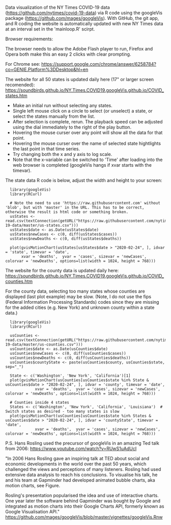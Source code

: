 
Data visualization of the NY Times COVID-19 data (https://github.com/nytimes/covid-19-data) via R code using the googleVis package (https://github.com/mages/googleVis). With GitHub, the git app, and R coding the website is automatically updated with new NY Times data at an interval set in the 'mainloop.R' scirpt.

Browser requirements:

The browser needs to allow the Adobe Flash player to run, Firefox and Opera both make this an easy 2 clicks with clear prompting.
    
For Chrome see:
      https://support.google.com/chrome/answer/6258784?co=GENIE.Platform%3DDesktop&hl=en
    
   
The website for all 50 states is updated daily here (17" or larger screen recomended): https://soundbirds.github.io/NY.Times.COVID19.googleVis.github.io/COVID_states.htm
 
- Make an initial run without selecting any states.
- Single left mouse click on a circle to select (or unselect) a state, or select the states manually from the list. 
- After selection is complete, rerun.  The playback speed can be adjusted using the dial immediately to the right of the play button. 
- Hovering the mouse curser over any point will show all the data for that point.
- Hovering the mouse curser over the name of selected state hightlights the last point in that time series.
- Try changing both the x and y axis to log scale.
- Note that the x-variable can be switched to 'Time' after loading into the web browser is completed (googleVis hangs if xvar starts with the timevar).

The state data R code is below, adjust the width and height to your screen:


      library(googleVis)
      library(RCurl)

      # Note the need to use 'https://raw.githubusercontent.com' without 'blob', but with 'master' in the URL. This has to be correct, otherwise the result is html code or something broken.
      usStates <- read.csv(textConnection(getURL("https://raw.githubusercontent.com/nytimes/covid-19-data/master/us-states.csv")))
      usStates$date <- as.Date(usStates$date)
      usStates$newCases <- c(0, diff(usStates$cases))
      usStates$newDeaths <- c(0, diff(usStates$deaths))
 
      plot(gvisMotionChart(usStates[usStates$date > "2020-02-24", ], idvar = 'state', timevar = 'date', 
           xvar = 'deaths',  yvar = 'cases', sizevar = 'newCases', colorvar = 'newDeaths', options=list(width = 1024, height = 768)))


The website for the county data is updated daily here: https://soundbirds.github.io/NY.Times.COVID19.googleVis.github.io/COVID_counties.htm

For the county data, selecting too many states whose counties are displayed (last plot example) may be slow.
(Note, I do not use the fips (Federal Information Processing Standards) codes since they are missing for the added cities (e.g. New York) and unknown county within a state data.)


      library(googleVis)
      library(RCurl)
      
      usCounties <- read.csv(textConnection(getURL("https://raw.githubusercontent.com/nytimes/covid-19-data/master/us-counties.csv")))
      usCounties$date <- as.Date(usCounties$date)
      usCounties$newCases <- c(0, diff(usCounties$cases))
      usCounties$newDeaths <- c(0, diff(usCounties$deaths))
      usCounties$countyState <- paste(usCounties$county, usCounties$state, sep="_")
 
      State <- c('Washington', 'New York', 'California')[1]
      plot(gvisMotionChart(usCounties[usCounties$state %in% State & usCounties$date > "2020-02-24", ], idvar = 'county', timevar = 'date', 
                 xvar = 'deaths',  yvar = 'cases', sizevar = 'newCases', colorvar = 'newDeaths', options=list(width = 1024, height = 768)))
       
      # Counties inside 4 states 
      States <- c('Washington', 'New York', 'California', 'Louisiana')  # Switch states as desired - too many states is slow
      plot(gvisMotionChart(usCounties[usCounties$state %in% States & usCounties$date > "2020-02-24", ], idvar = 'countyState', timevar = 'date', 
                 xvar = 'deaths',  yvar = 'cases', sizevar = 'newCases', colorvar = 'newDeaths', options=list(width = 1024, height = 768)))
                        
    
P.S. Hans Rosling used the precursor of googleVis in an amazing Ted talk from 2006:
    https://www.youtube.com/watch?v=RUwS1uAdUcI
    

"In 2006 Hans Rosling gave an inspiring talk at
TED about social and economic developments
in the world over the past 50 years, which challenged the views and
perceptions of many listeners. Rosling had used extensive data analysis
to reach his conclusions.  To visualise his talk, he and his team at
Gapminder had developed animated bubble charts, aka
motion charts, see Figure. 

Rosling's presentation popularised the idea and use of interactive
charts. One year later the software behind
Gapminder was bought by Google and integrated as motion charts into
their Google Charts API, formerly known as Google
Visualisation API."
    https://github.com/mages/googleVis/blob/master/vignettes/googleVis.Rnw
    
    
    
     
     

